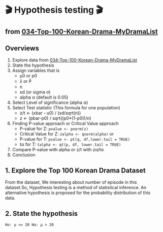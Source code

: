 # 🎬 Hypothesis testing 🎬
## from [034-Top-100-Korean-Drama-MyDramaList](./top100_kdrama_clean_AirOn_network.csv)

## Overviews
1. Explore data from [034-Top-100-Korean-Drama-MyDramaList](./top100_kdrama_clean_AirOn_network.csv)
2. State the hypothesis
3. Assign variables that is 
   - μ0 or p0
   - x̄ or P̅
   - n
   - sd (or sigma σ)
   - alpha α (default is 0.05)
4. Select Level of significance (alpha α)
5. Select Test statistic (This formula for one population)
   - z/t <- (xbar - u0) / (sd/sqrt(n))
   - z <- (pbar-p0) / sqrt((p0\*(1-p0))/n)
6. Finding P-value approach or Critical Value approach
   - P-value for Z: `pvalue <- pnorm(z)`
   - Critical Value for Z: `zalpha <- qnorm(alpha)`
   or
   - P-value for T: `pvalue <- pt(q, df,lower.tail = TRUE)`
   - tα for T: `talpha <- qt(p, df, lower.tail = TRUE)`
7. Compare P-value with alpha or z/t with zα/tα
8. Conclusion

## 1. Explore the Top 100 Korean Drama Dataset
From the dataset, We interesting about number of episode in this dataset.So, Hypothesis testing is a method of statistical inference. An alternative hypothesis is proposed for the probability distribution of this data.

## 2. State the hypothesis 
`Ho: μ <= 20
 Ha: μ > 20`


